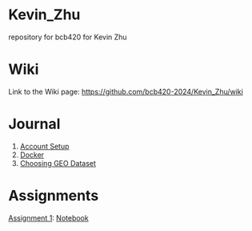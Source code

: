 # Kevin_Zhu
repository for bcb420 for Kevin Zhu

# Wiki
Link to the Wiki page: https://github.com/bcb420-2024/Kevin_Zhu/wiki

# Journal
1. [Account Setup](https://github.com/bcb420-2024/Kevin_Zhu/wiki/Account-Setup)
2. [Docker](https://github.com/bcb420-2024/Kevin_Zhu/wiki/Docker)
3. [Choosing GEO Dataset](https://github.com/bcb420-2024/Kevin_Zhu/wiki/Choosing-GEO-Dataset)

# Assignments
[Assignment 1](https://github.com/bcb420-2024/Kevin_Zhu/wiki/Assignment-1): [Notebook](https://github.com/bcb420-2024/Kevin_Zhu/blob/main/A1/A1_KevinZhu.html)
